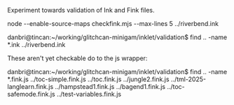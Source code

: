 
Experiment towards validation of Ink and Fink files.

node --enable-source-maps checkfink.mjs --max-lines 5 ../riverbend.ink

danbri@tincan:~/working/glitchcan-minigam/inklet/validation$ find ..  -name \*.ink
../riverbend.ink

These aren't yet checkable do to the js wrapper:

danbri@tincan:~/working/glitchcan-minigam/inklet/validation$ find ..  -name \*.fink.js
../toc-simple.fink.js
../toc.fink.js
../jungle2.fink.js
../tml-2025-langlearn.fink.js
../hampstead1.fink.js
../bagend1.fink.js
../toc-safemode.fink.js
../test-variables.fink.js

